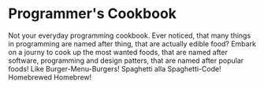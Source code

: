 # Programmer's Cookbook
Not your everyday programming cookbook. Ever noticed, that many things in programming are named after thing, that are actually edible food? Embark on a journy to cook up the most wanted foods, that are named after software, programming and design patters, that are named after popular foods! Like Burger-Menu-Burgers! Spaghetti alla Spaghetti-Code! Homebrewed Homebrew!
